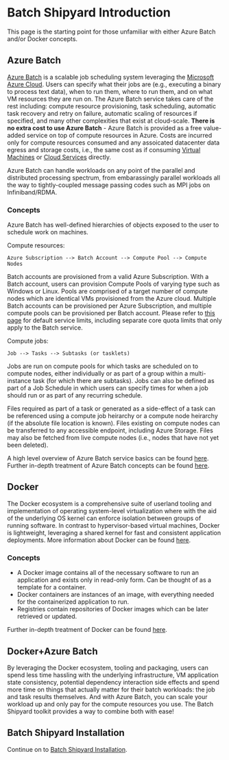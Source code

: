 # Batch Shipyard Introduction
This page is the starting point for those unfamiliar with either Azure Batch
and/or Docker concepts.

## Azure Batch
[Azure Batch](https://azure.microsoft.com/en-us/services/batch/) is a scalable
job scheduling system leveraging the
[Microsoft Azure Cloud](https://azure.microsoft.com). Users can specify what
their jobs are (e.g., executing a binary to process text data), when to run
them, where to run them, and on what VM resources they are run on. The Azure
Batch service takes care of the rest including: compute resource provisioning,
task scheduling, automatic task recovery and retry on failure, automatic
scaling of resources if specified, and many other complexities that exist
at cloud-scale. **There is no extra cost to use Azure Batch** - Azure Batch
is provided as a free value-added service on top of compute resources in
Azure. Costs are incurred only for compute resources consumed and any
assoicated datacenter data egress and storage costs, i.e., the same cost
as if consuming
[Virtual Machines](https://azure.microsoft.com/en-us/pricing/details/virtual-machines/)
or [Cloud Services](https://azure.microsoft.com/en-us/pricing/details/cloud-services/)
directly.

Azure Batch can handle workloads on any point of the parallel and distributed
processing spectrum, from embarassingly parallel workloads all the way to
tightly-coupled message passing codes such as MPI jobs on Infiniband/RDMA.

### Concepts
Azure Batch has well-defined hierarchies of objects exposed to the user to
schedule work on machines.

Compute resources:
```
Azure Subscription --> Batch Account --> Compute Pool --> Compute Nodes
```

Batch accounts are provisioned from a valid Azure Subscription. With a
Batch account, users can provision Compute Pools of varying type such as
Windows or Linux. Pools are comprised of a target number of compute nodes
which are identical VMs provisioned from the Azure cloud. Multiple Batch
accounts can be provisioned per Azure Subscription, and multiple compute
pools can be provisioned per Batch account. Please refer to
[this page](https://docs.microsoft.com/en-us/azure/batch/batch-quota-limit)
for default service limits, including separate core quota limits that only
apply to the Batch service.

Compute jobs:
```
Job --> Tasks --> Subtasks (or tasklets)
```

Jobs are run on compute pools for which tasks are scheduled on to compute
nodes, either individually or as part of a group within a multi-instance
task (for which there are subtasks). Jobs can also be defined as part of a
Job Schedule in which users can specify times for when a job should run or
as part of any recurring schedule.

Files required as part of a task or generated as a side-effect of a task
can be referenced using a compute job heirarchy or a compute node heirarchy
(if the absolute file location is known). Files existing on compute nodes can
be transferred to any accessible endpoint, including Azure Storage. Files
may also be fetched from live compute nodes (i.e., nodes that have not yet
been deleted).

A high level overview of Azure Batch service basics can be found
[here](https://azure.microsoft.com/en-us/documentation/articles/batch-technical-overview/).
Further in-depth treatment of Azure Batch concepts can be found
[here](https://azure.microsoft.com/en-us/documentation/articles/batch-api-basics/).

## Docker
The Docker ecosystem is a comprehensive suite of userland tooling and
implementation of operating system-level virtualization where with the aid of
the underlying OS kernel can enforce isolation between groups of running
software. In contrast to hypervisor-based virtual machines, Docker is
lightweight, leveraging a shared kernel for fast and consistent application
deployments. More information about Docker can be found
[here](https://www.docker.com/what-docker).

### Concepts
* A Docker image contains all of the necessary software to run an application
  and exists only in read-only form. Can be thought of as a template for a
  container.
* Docker containers are instances of an image, with everything needed for
  the containerized application to run.
* Registries contain repositories of Docker images which can be later
  retrieved or updated.

Further in-depth treatment of Docker can be found
[here](https://docs.docker.com/engine/understanding-docker/).

## Docker+Azure Batch
By leveraging the Docker ecosystem, tooling and packaging, users can spend
less time hassling with the underlying infrastructure, VM application state
consistency, potential dependency interaction side effects and spend more
time on things that actually matter for their batch workloads: the job and
task results themselves. And with Azure Batch, you can scale your workload up
and only pay for the compute resources you use. The Batch Shipyard toolkit
provides a way to combine both with ease!

## Batch Shipyard Installation
Continue on to
[Batch Shipyard Installation](01-batch-shipyard-installation.md).

